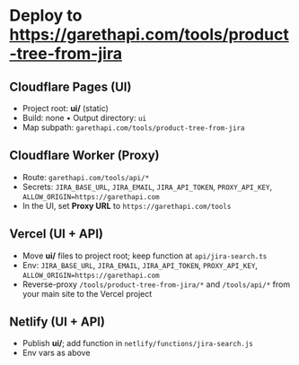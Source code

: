 # Deploy to https://garethapi.com/tools/product-tree-from-jira

## Cloudflare Pages (UI)
- Project root: **ui/** (static)
- Build: none • Output directory: `ui`
- Map subpath: `garethapi.com/tools/product-tree-from-jira`

## Cloudflare Worker (Proxy)
- Route: `garethapi.com/tools/api/*`
- Secrets: `JIRA_BASE_URL`, `JIRA_EMAIL`, `JIRA_API_TOKEN`, `PROXY_API_KEY`, `ALLOW_ORIGIN=https://garethapi.com`
- In the UI, set **Proxy URL** to `https://garethapi.com/tools`

## Vercel (UI + API)
- Move **ui/** files to project root; keep function at `api/jira-search.ts`
- Env: `JIRA_BASE_URL`, `JIRA_EMAIL`, `JIRA_API_TOKEN`, `PROXY_API_KEY`, `ALLOW_ORIGIN=https://garethapi.com`
- Reverse-proxy `/tools/product-tree-from-jira/*` and `/tools/api/*` from your main site to the Vercel project

## Netlify (UI + API)
- Publish **ui/**; add function in `netlify/functions/jira-search.js`
- Env vars as above
